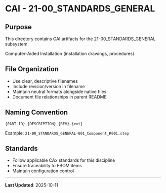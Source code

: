 # CAI - 21-00_STANDARDS_GENERAL

## Purpose

This directory contains CAI artifacts for the 21-00_STANDARDS_GENERAL subsystem.

Computer-Aided Installation (installation drawings, procedures)

## File Organization

- Use clear, descriptive filenames
- Include revision/version in filename
- Maintain neutral formats alongside native files
- Document file relationships in parent README

## Naming Convention

```
{PART_ID}_{DESCRIPTION}_{REV}.{ext}
```

Example: `21-00_STANDARDS_GENERAL-001_Component_R001.step`

## Standards

- Follow applicable CAx standards for this discipline
- Ensure traceability to EBOM items
- Maintain configuration control

---

**Last Updated**: 2025-10-11
